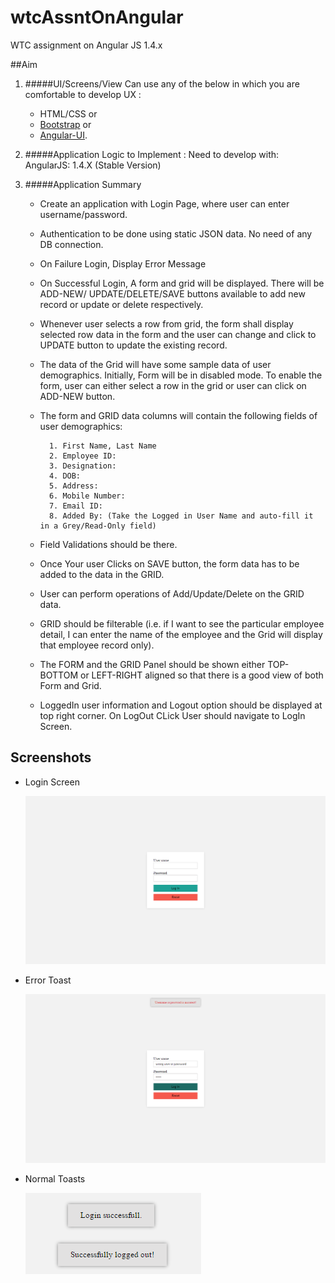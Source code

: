 # wtcAssntOnAngular
WTC assignment on Angular JS 1.4.x

##Aim
1. #####UI/Screens/View
    Can use any of the below in which you are comfortable to develop UX : 
       
      * HTML/CSS or 
      * [Bootstrap](http://getbootstrap.com/) or 
      * [Angular-UI](https://github.com/angular-ui). 

2. #####Application Logic to Implement :
Need to develop with: AngularJS: 1.4.X (Stable Version)

3. #####Application Summary 

    * Create an application with Login Page, where user can enter username/password.
    * Authentication to be done using static JSON data. No need of any DB connection.
    * On Failure Login, Display Error Message
    * On Successful Login,  A form and grid will be displayed. There will be ADD-NEW/ UPDATE/DELETE/SAVE buttons 
available to add new record or update or delete respectively.
    * Whenever user selects a row from grid, the form shall display selected row data in the form and the 
user can change and click to UPDATE button to update the existing record.
    * The data of the Grid will have some sample data of user demographics. Initially, Form will be in 
disabled mode. To enable the form, user can either select a row in the grid or user can click on 
ADD-NEW button.
    * The form and GRID data columns will contain the following fields of user demographics:  
    		
    		1. First Name, Last Name
    		2. Employee ID: 
    		3. Designation:
    		4. DOB: 
    		5. Address:
    		6. Mobile Number:
    		7. Email ID: 
    		8. Added By: (Take the Logged in User Name and auto-fill it in a Grey/Read-Only field)
    
    * Field Validations should be there. 
    * Once Your user Clicks on SAVE button, the form data has to be added to the data in the GRID.
    * User can perform operations of Add/Update/Delete on the GRID data. 
    * GRID should be filterable (i.e. if I want to see the particular employee detail, I can enter the name 
of the employee and the Grid will display that employee record only).
    * The FORM and the GRID Panel should be shown either TOP-BOTTOM or LEFT-RIGHT aligned so that 
there is a good view of both Form and Grid. 
    * LoggedIn user information and Logout option should be displayed at top right corner.
On LogOut CLick User should navigate to LogIn Screen.

## Screenshots
* Login Screen

    ![Login Screen](/screens/login-screen.png)
* Error Toast

    ![Error Toast](/screens/wrong-user-password.png)
* Normal Toasts

    ![Normal Toasts](/screens/login-logout-toasts.png)
